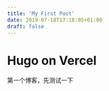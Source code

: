```yaml
---
title: 'My First Post'
date: 2019-07-18T17:18:05+01:00
draft: false
---
```


# Hugo on Vercel

第一个博客，先测试一下
